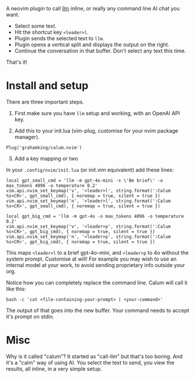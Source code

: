 A neovim plugin to call [llm](https://llm.datasette.io/en/stable/) inline, or really any command line AI chat you want.

- Select some text.
- Hit the shortcut key `<leader>l`.
- Plugin sends the selected text to `llm`.
- Plugin opens a vertical split and displays the output on the right.
- Continue the conversation in that buffer. Don't select any text this time.

That's it!

# Install and setup

There are three important steps.

1. First make sure you have `llm` setup and working, with an OpenAI API key.

2. Add this to your init.lua (vim-plug, customise for your nvim package manager).
```
Plug('grahamking/calum.nvim')
```

3. Add a key mapping or two

In your `.config/nvim/init.lua` (or init.vim equivalent) add these lines:

```
local gpt_small_cmd = 'llm -m gpt-4o-mini -s \'Be brief\' -o max_tokens 4096 -o temperature 0.2'
vim.api.nvim_set_keymap('v', '<leader>l', string.format(':Calum %s<CR>', gpt_small_cmd), { noremap = true, silent = true })
vim.api.nvim_set_keymap('n', '<leader>l', string.format(':Calum %s<CR>', gpt_small_cmd), { noremap = true, silent = true })

local gpt_big_cmd = 'llm -m gpt-4o -o max_tokens 4096 -o temperature 0.2'
vim.api.nvim_set_keymap('v', '<leader>p', string.format(':Calum %s<CR>', gpt_big_cmd), { noremap = true, silent = true })
vim.api.nvim_set_keymap('n', '<leader>p', string.format(':Calum %s<CR>', gpt_big_cmd), { noremap = true, silent = true })
```

This maps `<leader>l` to a brief gpt-4o-mini, and `<leader>p` to 4o without the system prompt. Customise at will! For example you may wish to use an internal model at your work, to avoid sending proprietary info outside your org.

Notice how you can completely replace the command line. Calum will call it like this:
```
bash -c 'cat <file-containing-your-prompt> | <your-command>'
```
The output of that goes into the new buffer. Your command needs to accept it's prompt on stdin.

# Misc

Why is it called "calum"? It started as "call-llm" but that's too boring. And it's a "calm" way of using AI. You select the text to send, you view the results, all inline, in a very simple setup.

